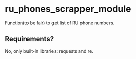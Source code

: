 # ru_phones_scrapper_module
Function(to be fair) to get list of RU phone numbers.

## Requirements?
No, only built-in libraries: requests and re.
